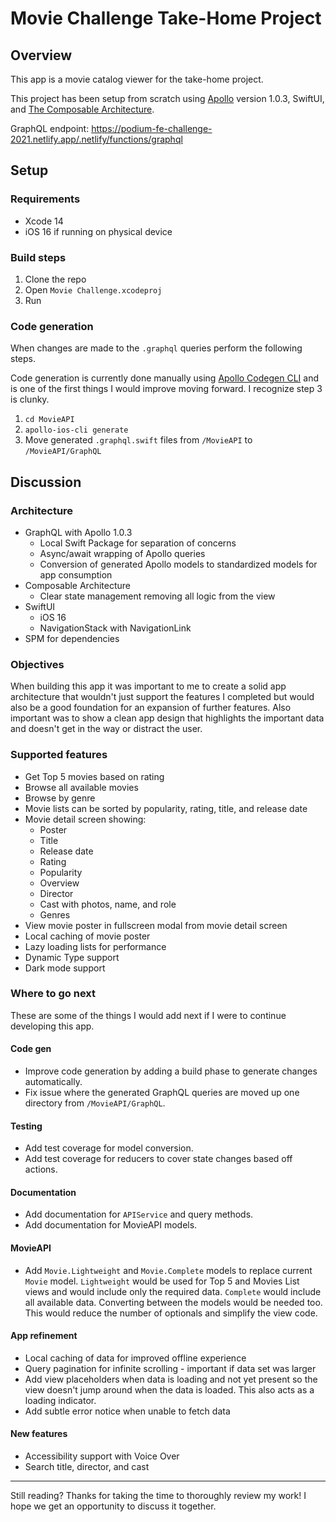 # Movie Challenge Take-Home Project

## Overview

This app is a movie catalog viewer for the take-home project. 

This project has been setup from scratch using [Apollo](https://www.apollographql.com/docs/ios/) version 1.0.3, SwiftUI, and [The Composable Architecture](https://github.com/pointfreeco/swift-composable-architecture).

GraphQL endpoint: https://podium-fe-challenge-2021.netlify.app/.netlify/functions/graphql

## Setup

### Requirements

- Xcode 14
- iOS 16 if running on physical device

### Build steps

1. Clone the repo
2. Open `Movie Challenge.xcodeproj`
3. Run

### Code generation

When changes are made to the `.graphql` queries perform the following steps.

Code generation is currently done manually using [Apollo Codegen CLI](https://www.apollographql.com/docs/ios/code-generation/codegen-cli) and is one of the first things I would improve moving forward. I recognize step 3 is clunky.

1. `cd MovieAPI`
2. `apollo-ios-cli generate`
3. Move generated `.graphql.swift` files from `/MovieAPI` to `/MovieAPI/GraphQL`

## Discussion

### Architecture

- GraphQL with Apollo 1.0.3
	- Local Swift Package for separation of concerns
	- Async/await wrapping of Apollo queries
	- Conversion of generated Apollo models to standardized models for app consumption
- Composable Architecture
	- Clear state management removing all logic from the view
- SwiftUI
	- iOS 16
	- NavigationStack with NavigationLink
- SPM for dependencies

### Objectives

When building this app it was important to me to create a solid app architecture that wouldn't just support the features I completed but would also be a good foundation for an expansion of further features. Also important was to show a clean app design that highlights the important data and doesn't get in the way or distract the user.

### Supported features

- Get Top 5 movies based on rating
- Browse all available movies
- Browse by genre
- Movie lists can be sorted by popularity, rating, title, and release date
- Movie detail screen showing:
	- Poster
	- Title
	- Release date
	- Rating
	- Popularity
	- Overview
	- Director
	- Cast with photos, name, and role
	- Genres
- View movie poster in fullscreen modal from movie detail screen
- Local caching of movie poster
- Lazy loading lists for performance
- Dynamic Type support
- Dark mode support

### Where to go next

These are some of the things I would add next if I were to continue developing this app.

#### Code gen

- Improve code generation by adding a build phase to generate changes automatically.
- Fix issue where the generated GraphQL queries are moved up one directory from `/MovieAPI/GraphQL`.

#### Testing

- Add test coverage for model conversion.
- Add test coverage for reducers to cover state changes based off actions.

#### Documentation

- Add documentation for `APIService` and query methods.
- Add documentation for MovieAPI models.

#### MovieAPI

- Add `Movie.Lightweight` and `Movie.Complete` models to replace current `Movie` model. `Lightweight` would be used for Top 5 and Movies List views and would include only the required data. `Complete` would include all available data. Converting between the models would be needed too. This would reduce the number of optionals and simplify the view code.

#### App refinement

- Local caching of data for improved offline experience
- Query pagination for infinite scrolling - important if data set was larger
- Add view placeholders when data is loading and not yet present so the view doesn't jump around when the data is loaded. This also acts as a loading indicator.
- Add subtle error notice when unable to fetch data

#### New features

- Accessibility support with Voice Over
- Search title, director, and cast

---

Still reading? Thanks for taking the time to thoroughly review my work! I hope we get an opportunity to discuss it together.
